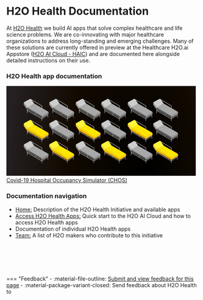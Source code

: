<h1 class="home-page-title">H2O Health Documentation</h1>

At <a href="https://h2o.ai/solutions/industry/health/" target="_blank" >H2O Health</a> we build AI apps that solve complex healthcare and life science problems. We are co-innovating with major healthcare organizations to address long-standing and emerging challenges. Many of these solutions are currently offered in preview at the Healthcare H2O.ai Appstore (<a href="https://cloud.h2o.ai/login?referer=%2F" target="_blank" >H2O AI Cloud - HAIC</a>) and are documented here alongside detailed instructions on their use.

<h3 class="suite-title">H2O Health app documentation</h3>

<div class="home-suite-container">
  <a href="/h2o-health/epidemiology/covid_19_hospital_occupancy_simulator/overview/" class="home-app-link">
    <img src="assets/index/logo_chos.png" class="home-app-logo" /></div></div>
    <break>Covid-19 Hospital Occupancy Simulator (CHOS)</break>
  </a>
</div>




<h3 class="suite-title">Documentation navigation</h3>
<ul style="margin-bottom: 80px;">
  <li>
    <span><a class="table-of-contents-link" href="/h2o-health/">Home:</a> Description of the H2O Health Initiative and available apps</span>
  </li>
  <li>
    <span><a class="table-of-contents-link" href="/h2o-health/access_h2o_health_apps/">Access H2O Health Apps:</a> Quick start to the H2O AI Cloud and how to access H2O Health apps</span>
  </li>
  <li>
     <span></span>
    Documentation of individual H2O Health apps
  </li>
  <li>
    <span><a class="table-of-contents-link" href="/h2o-health/team/">Team:</a> A list of H2O makers who contribute to this initiative</span>
  </li>
</ul>


<br>
=== "Feedback"
    - :material-file-outline: <a href="https://github.com/h2oai/h2o-health/issues/new?assignees=5675sp&labels=h2o_health%2Fdocumentation&template=general_documentation_feedback.md&title=%5BH2O+Health+DOCS%5D" target="_blank">Submit and view feedback for this page</a>
    - :material-package-variant-closed: Send feedback about H2O Health to <niki.athanasiadou@h2o.ai>
